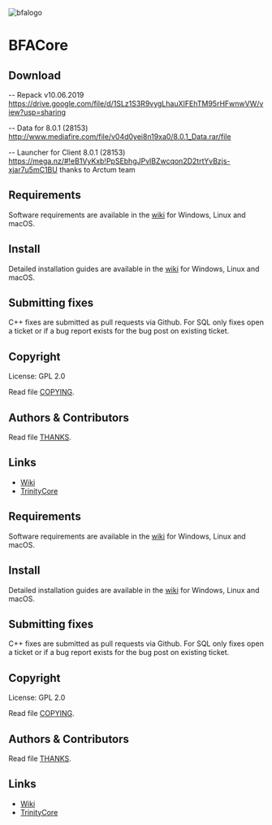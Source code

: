 ![bfalogo](http://lvgames.info/wp-content/uploads/2018/11/5a71792bae653ab14b505982.jpg)



# BFACore

## Download

-- Repack v10.06.2019 https://drive.google.com/file/d/1SLz1S3R9vygLhauXIFEhTM95rHFwnwVW/view?usp=sharing

-- Data for 8.0.1 (28153) http://www.mediafire.com/file/v04d0yei8n19xa0/8.0.1_Data.rar/file

-- Launcher for Client 8.0.1 (28153) https://mega.nz/#!eB1VyKxb!PpSEbhgJPvlBZwcqon2D2trtYvBzjs-xjar7u5mC1BU  thanks to Arctum team

## Requirements

Software requirements are available in the [wiki](https://www.trinitycore.info/display/tc/Requirements) for
Windows, Linux and macOS.

## Install

Detailed installation guides are available in the [wiki](https://www.trinitycore.info/display/tc/Installation+Guide) for
Windows, Linux and macOS.

## Submitting fixes

C++ fixes are submitted as pull requests via Github.
For SQL only fixes open a ticket or if a bug report exists for the bug post on existing ticket.

## Copyright

License: GPL 2.0

Read file [COPYING](COPYING).

## Authors &amp; Contributors

Read file [THANKS](THANKS).

## Links

* [Wiki](https://www.trinitycore.info)
* [TrinityCore](https://www.trinitycore.org/)

## Requirements

Software requirements are available in the [wiki](https://www.trinitycore.info/display/tc/Requirements) for
Windows, Linux and macOS.

## Install

Detailed installation guides are available in the [wiki](https://www.trinitycore.info/display/tc/Installation+Guide) for
Windows, Linux and macOS.

## Submitting fixes

C++ fixes are submitted as pull requests via Github.
For SQL only fixes open a ticket or if a bug report exists for the bug post on existing ticket.

## Copyright

License: GPL 2.0

Read file [COPYING](COPYING).

## Authors &amp; Contributors

Read file [THANKS](THANKS).

## Links

* [Wiki](https://www.trinitycore.info)
* [TrinityCore](https://www.trinitycore.org/)
